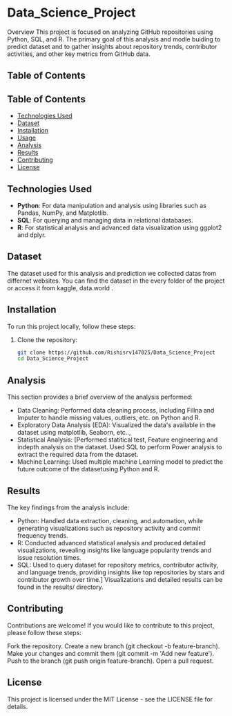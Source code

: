 # Data_Science_Project

Overview
This project is focused on analyzing GitHub repositories using Python, SQL, and R. The primary goal of this analysis and modle buiding to predict dataset and to gather insights about repository trends, contributor activities, and other key metrics from GitHub data.

## Table of Contents

## Table of Contents

- [Technologies Used](#technologies-used)
- [Dataset](#dataset)
- [Installation](#installation)
- [Usage](#usage)
- [Analysis](#analysis)
- [Results](#results)
- [Contributing](#contributing)
- [License](#license)

## Technologies Used

- **Python**: For data manipulation and analysis using libraries such as Pandas, NumPy, and Matplotlib.
- **SQL**: For querying and managing data in relational databases.
- **R**: For statistical analysis and advanced data visualization using ggplot2 and dplyr.

## Dataset

The dataset used for this analysis and prediction we collected datas from differnet websites. You can find the dataset in the every folder of the project or access it from kaggle, data.world .

## Installation

To run this project locally, follow these steps:

1. Clone the repository:
   ```bash
   git clone https://github.com/Rishisrv147025/Data_Science_Project
   cd Data_Science_Project

## Analysis
This section provides a brief overview of the analysis performed:

- Data Cleaning: Performed data cleaning process, including Fillna and Imputer to handle missing values, outliers, etc. on Python and R.
- Exploratory Data Analysis (EDA): Visualized the data's available in the dataset using matplotlib, Seaborn, etc..,
- Statistical Analysis: [Performed statitical test, Feature engineering and indepth analysis on the dataset. Used SQL to perform Power analysis to extract the required data from the dataset.
- Machine Learning: Used multiple machine Learning model to predict the future outcome of the datasetusing Python and R.

## Results
The key findings from the analysis include:

- Python: Handled data extraction, cleaning, and automation, while generating visualizations such as repository activity and commit frequency trends.
- R: Conducted advanced statistical analysis and produced detailed visualizations, revealing insights like language popularity trends and issue resolution times.
- SQL: Used to query dataset for repository metrics, contributor activity, and language trends, providing insights like top repositories by stars and contributor growth over time.]
Visualizations and detailed results can be found in the results/ directory.

## Contributing
Contributions are welcome! If you would like to contribute to this project, please follow these steps:

Fork the repository.
Create a new branch (git checkout -b feature-branch).
Make your changes and commit them (git commit -m 'Add new feature').
Push to the branch (git push origin feature-branch).
Open a pull request.

## License
This project is licensed under the MIT License - see the LICENSE file for details.
